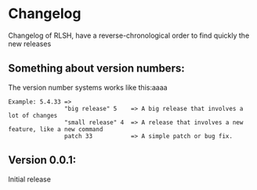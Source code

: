 # Changelog
Changelog of RLSH, have a reverse-chronological order to find quickly the new releases
## Something about version numbers:
The version number systems works like this:aaaa
```
Example: 5.4.33 =>
                "big release" 5    => A big release that involves a lot of changes
                "small release" 4  => A release that involves a new feature, like a new command
                patch 33           => A simple patch or bug fix.

```
## Version 0.0.1:
Initial release
